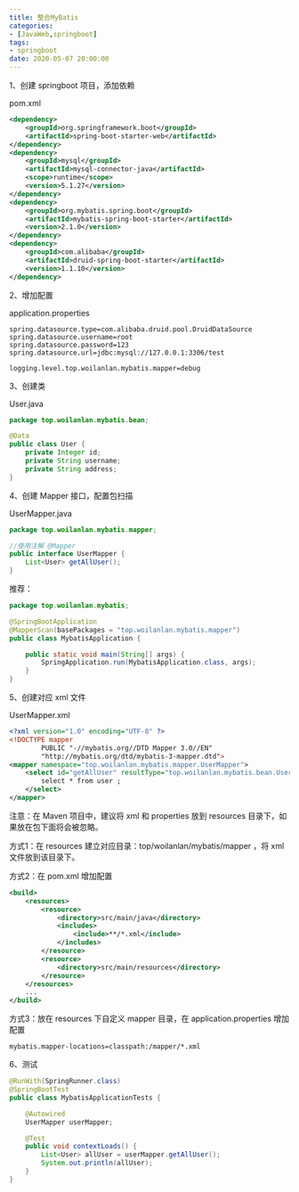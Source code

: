 ```yaml
---
title: 整合MyBatis
categories:
- [JavaWeb,springboot]
tags:
- springboot
date: 2020-05-07 20:00:00
---
```



1、创建 springboot 项目，添加依赖

pom.xml

```xml
<dependency>
    <groupId>org.springframework.boot</groupId>
    <artifactId>spring-boot-starter-web</artifactId>
</dependency>
<dependency>
    <groupId>mysql</groupId>
    <artifactId>mysql-connector-java</artifactId>
    <scope>runtime</scope>
    <version>5.1.27</version>
</dependency>
<dependency>
    <groupId>org.mybatis.spring.boot</groupId>
    <artifactId>mybatis-spring-boot-starter</artifactId>
    <version>2.1.0</version>
</dependency>
<dependency>
    <groupId>com.alibaba</groupId>
    <artifactId>druid-spring-boot-starter</artifactId>
    <version>1.1.10</version>
</dependency>
```

2、增加配置

application.properties

```properties
spring.datasource.type=com.alibaba.druid.pool.DruidDataSource
spring.datasource.username=root
spring.datasource.password=123
spring.datasource.url=jdbc:mysql://127.0.0.1:3306/test

logging.level.top.woilanlan.mybatis.mapper=debug
```

3、创建类

User.java

```java
package top.woilanlan.mybatis.bean;

@Data
public class User {
    private Integer id;
    private String username;
    private String address;
}
```

4、创建 Mapper 接口，配置包扫描

UserMapper.java

```java
package top.woilanlan.mybatis.mapper;

//使用注解 @Mapper
public interface UserMapper {
    List<User> getAllUser();
}
```

推荐：

```java
package top.woilanlan.mybatis;

@SpringBootApplication
@MapperScan(basePackages = "top.woilanlan.mybatis.mapper")
public class MybatisApplication {

    public static void main(String[] args) {
        SpringApplication.run(MybatisApplication.class, args);
    }
}
```

5、创建对应 xml 文件

UserMapper.xml

```xml
<?xml version="1.0" encoding="UTF-8" ?>
<!DOCTYPE mapper
        PUBLIC "-//mybatis.org//DTD Mapper 3.0//EN"
        "http://mybatis.org/dtd/mybatis-3-mapper.dtd">
<mapper namespace="top.woilanlan.mybatis.mapper.UserMapper">
    <select id="getAllUser" resultType="top.woilanlan.mybatis.bean.User">
        select * from user ;
    </select>
</mapper>
```

注意：在 Maven 项目中，建议将 xml 和 properties 放到 resources 目录下，如果放在包下面将会被忽略。

方式1：在 resources 建立对应目录：top/woilanlan/mybatis/mapper ，将 xml 文件放到该目录下。

方式2：在  pom.xml 增加配置

```xml
<build>
    <resources>
        <resource>
            <directory>src/main/java</directory>
            <includes>
                <include>**/*.xml</include>
            </includes>
        </resource>
        <resource>
            <directory>src/main/resources</directory>
        </resource>
    </resources>
    ...
</build>
```

方式3：放在 resources 下自定义 mapper 目录，在 application.properties 增加配置

```properties
mybatis.mapper-locations=classpath:/mapper/*.xml
```

6、测试

```java
@RunWith(SpringRunner.class)
@SpringBootTest
public class MybatisApplicationTests {

    @Autowired
    UserMapper userMapper;

    @Test
    public void contextLoads() {
        List<User> allUser = userMapper.getAllUser();
        System.out.println(allUser);
    }
}
```
